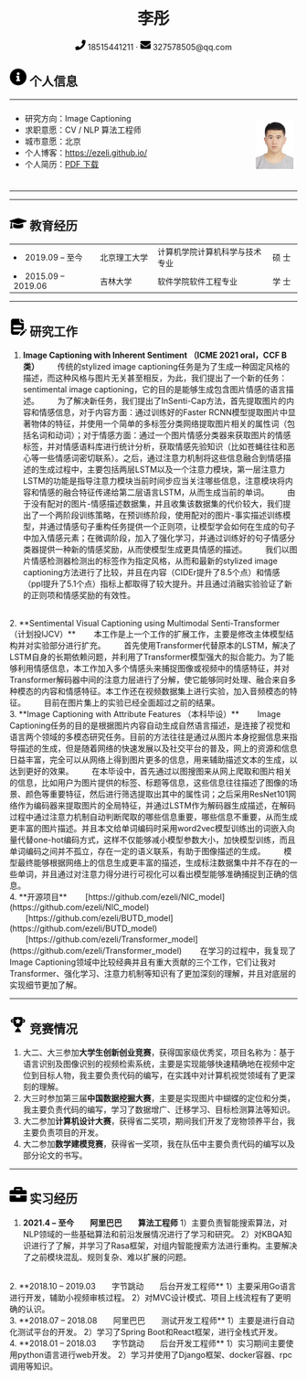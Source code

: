 <center>
    <h1>李彤</h1>
    <div>
        <span>
            <img src="assets/phone-solid.svg" width="18px">
            18515441211
        </span>
        ·
        <span>
            <img src="assets/envelope-solid.svg" width="18px">
            327578505@qq.com
        </span>
    </div>
</center>

## <img src="assets/info.svg" width="30px"> 个人信息

<table>
<tr>
<td width=80% style="border:none" align=left>
<ul style="margin:10px; padding:10px;">
  <li>
   研究方向：Image Captioning
  </li>
  <li>
   求职意愿：CV / NLP 算法工程师
  </li>
  <li>
   城市意愿：北京
  </li>
  <li>
   个人博客：<a href="https://ezeli.github.io/">https://ezeli.github.io/</a>
  </li>
  <li>
   个人简历：<a href="https://ezeli.github.io/about/李彤 - 个人简历.pdf">PDF 下载</a>
  </li>
<ul>
</td>
<td width=15% style="border:none" align=right>
  <img src="assets/photo2.jpg">
</td>
</tr>
</table>

---

## <img src="assets/graduation-cap-solid.svg" width="30px"> 教育经历

<table>
<tr>
  <td width=30% style="border:none">
    <li>2019.09 – 至今</li>
  </td>
  <td width=20% style="border:none">
    北京理工大学
  </td>
  <td width=40% style="border:none">
    计算机学院计算机科学与技术专业
  </td>
  <td width=10% style="border:none">
    硕 士
  </td>
</tr>
<tr>
  <td width=30% style="border:none">
    <li>2015.09 – 2019.06</li>
  </td>
  <td width=20% style="border:none">
    吉林大学
  </td>
  <td width=40% style="border:none">
    软件学院软件工程专业
  </td>
  <td width=10% style="border:none">
    学 士
  </td>
</tr>
</table>

---

## <img src="assets/papers.svg" width="30px"> 研究工作
1. **Image Captioning with Inherent Sentiment （ICME 2021 oral，CCF B类）**
　　传统的stylized image captioning任务是为了生成一种固定风格的描述，而这种风格与图片无关甚至相反，为此，我们提出了一个新的任务：sentimental image captioning，它的目的是能够生成包含图片情感的语言描述。
　　为了解决新任务，我们提出了InSenti-Cap方法，首先提取图片的内容和情感信息，对于内容方面：通过训练好的Faster RCNN模型提取图片中显著物体的特征，并使用一个简单的多标签分类网络提取图片相关的属性词（包括名词和动词）；对于情感方面：通过一个图片情感分类器来获取图片的情感标签，并对情感语料库进行统计分析，获取情感先验知识（比如苍蝇往往和恶心等一些情感词密切联系）。之后，通过注意力机制将这些信息融合到情感描述的生成过程中，主要包括两层LSTM以及一个注意力模块，第一层注意力LSTM的功能是指导注意力模块当前时间步应当关注哪些信息，注意模块将内容和情感的融合特征传递给第二层语言LSTM，从而生成当前的单词。
　　由于没有配对的图片-情感描述数据集，并且收集该数据集的代价较大，我们提出了一个两阶段训练策略，在预训练阶段，使用配对的图片-事实描述训练模型，并通过情感句子重构任务提供一个正则项，让模型学会如何在生成的句子中加入情感元素；在微调阶段，加入了强化学习，并通过训练好的句子情感分类器提供一种新的情感奖励，从而使模型生成更具情感的描述。
　　我们以图片情感检测器检测出的标签作为指定风格，从而和最新的stylized image captioning方法进行了比较，并且在内容（CIDEr提升了8.5个点）和情感（ppl提升了5.1个点）指标上都取得了较大提升。并且通过消融实验验证了新的正则项和情感奖励的有效性。
<br>
2. **Sentimental Visual Captioning using Multimodal Senti-Transformer （计划投IJCV）**
　　本工作是上一个工作的扩展工作，主要是修改主体模型结构并对实验部分进行扩充。
　　首先使用Transformer代替原本的LSTM，解决了LSTM自身的长期依赖问题，并利用了Transformer模型强大的拟合能力。为了能够利用情感信息，本工作加入多个情感头来捕捉图像或视频中的情感特征，并对Transformer解码器中间的注意力层进行了分解，使它能够同时处理、融合来自多种模态的内容和情感特征。本工作还在视频数据集上进行实验，加入音频模态的特征。
　　目前在图片集上的实验已经全面超过之前的结果。
<br>
3. **Image Captioning with Attribute Features （本科毕设）**
　　Image Captioning任务的目的是根据图片内容自动生成自然语言描述，是连接了视觉和语言两个领域的多模态研究任务。目前的方法往往是通过从图片本身挖掘信息来指导描述的生成，但是随着网络的快速发展以及社交平台的普及，网上的资源和信息日益丰富，完全可以从网络上得到图片更多的信息，用来辅助描述文本的生成，以达到更好的效果。
　　在本毕设中，首先通过以图搜图来从网上爬取和图片相关的信息，比如用户为图片提供的标签、标题等信息，这些信息往往描述了图像的场景、颜色等重要特征，然后进行筛选提取出其中的属性词；之后采用ResNet101网络作为编码器来提取图片的全局特征，并通过LSTM作为解码器生成描述，在解码过程中通过注意力机制自动判断爬取的哪些信息重要，哪些信息不重要，从而生成更丰富的图片描述。并且本文给单词编码时采用word2vec模型训练出的词嵌入向量代替one-hot编码方式，这样不仅能够减小模型参数大小，加快模型训练，而且单词编码之间并不孤立，存在一定的语义联系，有助于图像描述的生成。
　　模型最终能够根据网络上的信息生成更丰富的描述，生成标注数据集中并不存在的一些单词，并且通过对注意力得分进行可视化可以看出模型能够准确捕捉到正确的信息。
<br>
 4. **开源项目**
　　[https://github.com/ezeli/NIC_model](https://github.com/ezeli/NIC_model)
　　[https://github.com/ezeli/BUTD_model](https://github.com/ezeli/BUTD_model)
　　[https://github.com/ezeli/Transformer_model](https://github.com/ezeli/Transformer_model)
　　在学习的过程中，我复现了Image Captioning领域中比较经典并且有重大贡献的三个工作，它们让我对Transformer、强化学习、注意力机制等知识有了更加深刻的理解，并且对底层的实现细节更加了解。

---

## <img src="assets/reward.svg" width="30px"> 竞赛情况

 1. 大二、大三参加**大学生创新创业竞赛**，获得国家级优秀奖，项目名称为：基于语言识别及图像识别的视频检索系统，主要是实现能够快速精确地在视频中定位到目标人物，我主要负责代码的编写，在实践中对计算机视觉领域有了更深刻的理解。
 2. 大三时参加第三届**中国数据挖掘大赛**，主要是实现图片中蝴蝶的定位和分类，我主要负责代码的编写，学习了数据增广、迁移学习、目标检测算法等知识。
 3. 大二参加**计算机设计大赛**，获得省二奖项，期间我们开发了宠物领养平台，我主要负责项目的开发。
 4. 大二参加**数学建模竞赛**，获得省一奖项，我在队伍中主要负责代码的编写以及部分论文的书写。

---

## <img src="assets/briefcase-solid.svg" width="30px"> 实习经历

1. **2021.4 – 至今　　阿里巴巴　　算法工程师**
1）主要负责智能搜索算法，对NLP领域的一些基础算法和前沿发展情况进行了学习和研究。
2）对KBQA知识进行了了解，并学习了Rasa框架，对组内智能搜索方法进行重构。主要解决了之前模块混乱、规则复杂、难以扩展的问题。
<br>
2. **2018.10 – 2019.03　　字节跳动　　后台开发工程师**
1）主要采用Go语言进行开发，辅助小视频审核过程。
2）对MVC设计模式、项目上线流程有了更明确的认识。
<br>
3. **2018.07 – 2018.08　　阿里巴巴　　测试开发工程师**
1）主要是进行自动化测试平台的开发。
2）学习了Spring Boot和React框架，进行全栈式开发。
<br>
4. **2018.01 – 2018.03　　字节跳动　　后台开发工程师**
1）实习期间主要使用python语言进行web开发。
2）学习并使用了Django框架、docker容器、rpc调用等知识。
